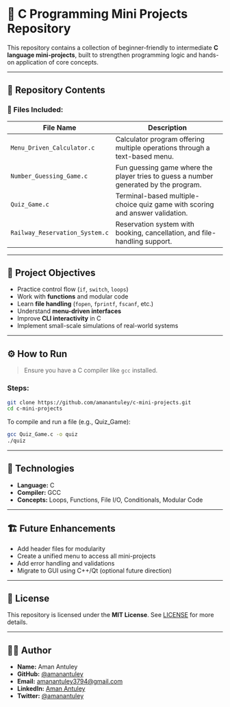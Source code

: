 
# 🔢 C Programming Mini Projects Repository

This repository contains a collection of beginner-friendly to intermediate **C language mini-projects**, built to strengthen programming logic and hands-on application of core concepts.

---

## 🧾 Repository Contents

### 📁 Files Included:

| File Name                      | Description                                                                          |
| ------------------------------ | ------------------------------------------------------------------------------------ |
| `Menu_Driven_Calculator.c`     | Calculator program offering multiple operations through a text-based menu.           |
| `Number_Guessing_Game.c`       | Fun guessing game where the player tries to guess a number generated by the program. |
| `Quiz_Game.c`                  | Terminal-based multiple-choice quiz game with scoring and answer validation.         |
| `Railway_Reservation_System.c` | Reservation system with booking, cancellation, and file-handling support.            |

---

## 🎯 Project Objectives

* Practice control flow (`if`, `switch`, `loops`)
* Work with **functions** and modular code
* Learn **file handling** (`fopen`, `fprintf`, `fscanf`, etc.)
* Understand **menu-driven interfaces**
* Improve **CLI interactivity** in C
* Implement small-scale simulations of real-world systems

---

## ⚙️ How to Run

> Ensure you have a C compiler like `gcc` installed.

### Steps:

```bash
git clone https://github.com/amanantuley/c-mini-projects.git
cd c-mini-projects
```

To compile and run a file (e.g., Quiz\_Game):

```bash
gcc Quiz_Game.c -o quiz
./quiz
```

---

## 📌 Technologies

* **Language:** C
* **Compiler:** GCC
* **Concepts:** Loops, Functions, File I/O, Conditionals, Modular Code

---

## 🏗 Future Enhancements

* Add header files for modularity
* Create a unified menu to access all mini-projects
* Add error handling and validations
* Migrate to GUI using C++/Qt (optional future direction)

---

## 📄 License

This repository is licensed under the **MIT License**.
See [LICENSE](./LICENSE) for more details.

---

## 🙋‍♂️ Author

* **Name:** Aman Antuley
* **GitHub:** [@amanantuley](https://github.com/amanantuley)
* **Email:** [amanantuley3794@gmail.com](mailto:amanantuley3794@gmail.com)
* **LinkedIn:** [Aman Antuley](https://www.linkedin.com/in/aman-antuley-8974ab26a/)
* **Twitter:** [@amanantuley](https://twitter.com/amanantuley)

